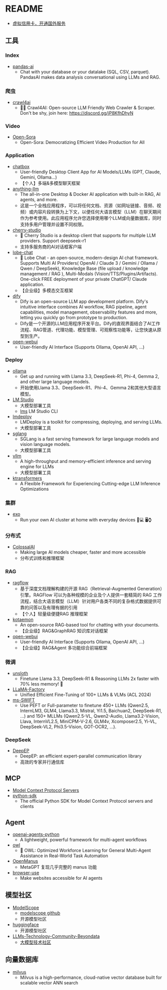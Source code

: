 # README

 * [虚拟信用卡，开通国外服务](https://yeka.ai)

## 工具

### Index
 * [pandas-ai](https://github.com/sinaptik-ai/pandas-ai)
   * Chat with your database or your datalake (SQL, CSV, parquet). PandasAI makes data analysis conversational using LLMs and RAG.

### 爬虫
 * [crawl4ai](https://github.com/unclecode/crawl4ai)
   * 🚀🤖 Crawl4AI: Open-source LLM Friendly Web Crawler & Scraper. Don't be shy, join here: https://discord.gg/jP8KfhDhyN

### Video
 * [Open-Sora](https://github.com/hpcaitech/Open-Sora)
   * Open-Sora: Democratizing Efficient Video Production for All

### Application
 * [chatbox](https://github.com/Bin-Huang/chatbox)
   * User-friendly Desktop Client App for AI Models/LLMs (GPT, Claude, Gemini, Ollama...) 
   * 【个人】多端&多模型聊天框架 
 * [anything-llm](https://github.com/Mintplex-Labs/anything-llm)
   * The all-in-one Desktop & Docker AI application with built-in RAG, AI agents, and more.
   * 这是一个全栈应用程序，可以将任何文档、资源（如网址链接、音频、视频）或内容片段转换为上下文，以便任何大语言模型（LLM）在聊天期间作为参考使用。此应用程序允许您选择使用哪个LLM或向量数据库，同时支持多用户管理并设置不同权限。
 * [cherry-studio](https://github.com/CherryHQ/cherry-studio)
   * 🍒 Cherry Studio is a desktop client that supports for multiple LLM providers. Support deepseek-r1
   * 支持多服务商的AI对话框客户端
 * [lobe-chat](https://github.com/lobehub/lobe-chat)
   * 🤯 Lobe Chat - an open-source, modern-design AI chat framework. Supports Multi AI Providers( OpenAI / Claude 3 / Gemini / Ollama / Qwen / DeepSeek), Knowledge Base (file upload / knowledge management / RAG ), Multi-Modals (Vision/TTS/Plugins/Artifacts). One-click FREE deployment of your private ChatGPT/ Claude application.
   * 【企业级】多模态交互框架
 * [dify](https://github.com/langgenius/dify)  
   * Dify is an open-source LLM app development platform. Dify's intuitive interface combines AI workflow, RAG pipeline, agent capabilities, model management, observability features and more, letting you quickly go from prototype to production.
   * Dify是一个开源的LLM应用程序开发平台。Dify的直观界面结合了AI工作流程、RAG管道、代理功能、模型管理、可观察性功能等，让您快速从原型到生产。
 * [open-webui](https://github.com/open-webui/open-webui)
   * User-friendly AI Interface (Supports Ollama, OpenAI API, ...) 

### Deploy
 * [ollama](https://github.com/ollama/ollama)
   * Get up and running with Llama 3.3, DeepSeek-R1, Phi-4, Gemma 2, and other large language models.
   * 开始使用Llama 3.3、DeepSeek-R1、Phi-4、Gemma 2和其他大型语言模型。
 * [LM Studio](https://lmstudio.ai/)
   * 大模型部署工具 
   * [lms](https://github.com/lmstudio-ai/lms) LM Studio CLI
 * [lmdeploy](https://github.com/InternLM/lmdeploy)
   * LMDeploy is a toolkit for compressing, deploying, and serving LLMs. 
   * 大模型部署工具 
 * [sglang](https://github.com/sgl-project/sglang)
   * SGLang is a fast serving framework for large language models and vision language models.
   * 大模型部署工具
 * [vllm](https://github.com/vllm-project/vllm)
   * A high-throughput and memory-efficient inference and serving engine for LLMs
   * 大模型部署工具
 * [ktransformers](https://github.com/kvcache-ai/ktransformers)
   * A Flexible Framework for Experiencing Cutting-edge LLM Inference Optimizations 

### 集群
  * [exo](https://github.com/exo-explore/exo)
    * Run your own AI cluster at home with everyday devices 📱💻 🖥️⌚ 

### 分布式
  * [ColossalAI](https://github.com/hpcaitech/ColossalAI)
    * Making large AI models cheaper, faster and more accessible
    * 分布式训练和推理框架

### RAG
 * [ragflow](https://github.com/infiniflow/ragflow)
   * 基于深度文档理解构建的开源 RAG（Retrieval-Augmented Generation）引擎。RAGFlow 可以为各种规模的企业及个人提供一套精简的 RAG 工作流程，结合大语言模型（LLM）针对用户各类不同的复杂格式数据提供可靠的问答以及有理有据的引用
   * 【个人】轻量级便捷RAG 推理框架
 * [kotaemon](https://github.com/Cinnamon/kotaemon)
   * An open-source RAG-based tool for chatting with your documents.
   * 【企业级】RAG&GraphRAG 知识库对话框架
 * [open-webui](https://github.com/open-webui/open-webui)
   * User-friendly AI Interface (Supports Ollama, OpenAI API, ...)
   * 【企业级】RAG&Agent 多功能综合前端框架

### 微调
 * [unsloth](https://github.com/unslothai/unsloth)
   * Finetune Llama 3.3, DeepSeek-R1 & Reasoning LLMs 2x faster with 70% less memory! 🦥
 * [LLaMA-Factory](https://github.com/hiyouga/LLaMA-Factory)
   * Unified Efficient Fine-Tuning of 100+ LLMs & VLMs (ACL 2024)
 * [ms-SWIFT](https://github.com/modelscope/ms-swift)
   * Use PEFT or Full-parameter to finetune 450+ LLMs (Qwen2.5, InternLM3, GLM4, Llama3.3, Mistral, Yi1.5, Baichuan2, DeepSeek-R1, ...) and 150+ MLLMs (Qwen2.5-VL, Qwen2-Audio, Llama3.2-Vision, Llava, InternVL2.5, MiniCPM-V-2.6, GLM4v, Xcomposer2.5, Yi-VL, DeepSeek-VL2, Phi3.5-Vision, GOT-OCR2, ...).

### DeepSeek
 * [DeepEP](https://github.com/deepseek-ai/DeepEP)
   * DeepEP: an efficient expert-parallel communication library
   * 高效的专家并行通信库

## MCP
 * [Model Context Protocol Servers](https://github.com/modelcontextprotocol/servers)
 * [python-sdk](https://github.com/modelcontextprotocol/python-sdk)
   * The official Python SDK for Model Context Protocol servers and clients

## Agent
 * [openai-agents-python](https://github.com/openai/openai-agents-python)
   * A lightweight, powerful framework for multi-agent workflows
 * [owl](https://github.com/camel-ai/owl)
   * 🦉 OWL: Optimized Workforce Learning for General Multi-Agent Assistance in Real-World Task Automation
 * [OpenManus](https://github.com/mannaandpoem/OpenManus)
   * MetaGPT 复现几乎完整的 manus 功能
 * [browser-use](https://github.com/browser-use/browser-use)
   * Make websites accessible for AI agents 

## 模型社区
 * [ModelScope](https://www.modelscope.cn/home)
   * [modelscope github](https://github.com/modelscope) 
   * 开源模型社区
 * [huggingface](https://huggingface.co/spaces)
   * 开源模型社区
 * [LLMs-Technology-Community-Beyondata](https://github.com/fufankeji/LLMs-Technology-Community-Beyondata)
   * [大模型技术社区](https://kq4b3vgg5b.feishu.cn/wiki/JuJSwfbwmiwvbqkiQ7LcN1N1nhd)

## 向量数据库
 * [milvus](https://github.com/milvus-io/milvus)
   * Milvus is a high-performance, cloud-native vector database built for scalable vector ANN search 
